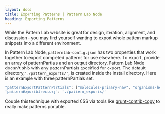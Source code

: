 ```yaml
---
layout: docs
title: Exporting Patterns | Pattern Lab Node
heading: Exporting Patterns
---
```


While the Pattern Lab website is great for design, iteration, alignment, and discussion - you may find yourself wanting to export whole pattern markup snippets into a different environment.

In Pattern Lab Node, `patternlab-config.json` has two properties that work together to export completed patterns for use elsewhere. To export, provide an array of patternPartials and an output directory. Pattern Lab Node doesn't ship with any patternPartials specified for export. The default directory,`'./pattern_exports/'`, is created inside the install directory. Here is an example with three patternPartials set.

```javascript
"patternExportPatternPartials": ["molecules-primary-nav", "organisms-header", "organisms-footer"],
"patternExportDirectory": "./pattern_exports/"
```

Couple this technique with exported CSS via tools like [grunt-contrib-copy](https://github.com/gruntjs/grunt-contrib-copy) to really make patterns portable.
